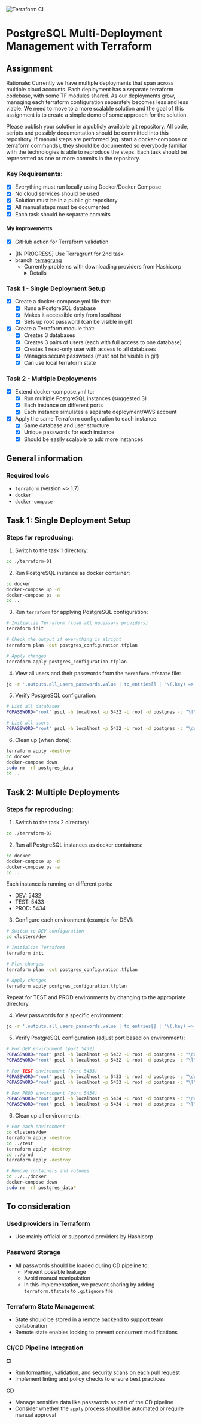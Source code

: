![Terraform CI](https://github.com/waldauf/ghaw/actions/workflows/terraform-ci.yml/badge.svg)

# PostgreSQL Multi-Deployment Management with Terraform

## Assignment

Rationale: Currently we have multiple deployments that span across multiple cloud accounts. Each deployment has a separate terraform codebase, with some TF modules shared. As our deployments grow, managing each terraform configuration separately becomes less and less viable. We need to move to a more scalable solution and the goal of this assignment is to create a simple demo of some approach for the solution.

Please publish your solution in a publicly available git repository. All code, scripts and possibly documentation should be committed into this repository. If manual steps are performed (eg. start a docker-compose or terraform commands), they should be documented so everybody familiar with the technologies is able to reproduce the steps. Each task should be represented as one or more commits in the repository.

### Key Requirements:

- [x] Everything must run locally using Docker/Docker Compose
- [x] No cloud services should be used
- [x] Solution must be in a public git repository
- [x] All manual steps must be documented
- [x] Each task should be separate commits

#### My improvements
- [x] GitHub action for Terraform validation
- [IN PROGRESS] Use Terragrunt for 2nd task
 - branch: [terragrung](https://github.com/waldauf/rossum-homework/tree/terragrunt)
    - Currently problems with downloading providers from Hashicorp
      <details>
        ```
          23:24:10.579 STDOUT terraform: Initializing the backend...
          23:24:10.615 STDOUT terraform: Initializing provider plugins...
          23:24:10.615 STDOUT terraform: - Finding cyrilgdn/postgresql versions matching "~> 1.21.0"...
          23:24:10.803 STDOUT terraform: - Finding hashicorp/random versions matching "3.6.3"...
          23:24:35.602 STDOUT terraform: - Installing hashicorp/random v3.6.3...
          23:24:36.087 STDOUT terraform: - Installed hashicorp/random v3.6.3 (signed by HashiCorp)
          23:24:36.087 STDOUT terraform: ╷
          23:24:36.087 STDOUT terraform: │ Error: Failed to install provider
          23:24:36.087 STDOUT terraform: │
          23:24:36.087 STDOUT terraform: │ Error while installing cyrilgdn/postgresql v1.21.0: could not query
          23:24:36.087 STDOUT terraform: │ provider registry for registry.terraform.io/cyrilgdn/postgresql: failed to
          23:24:36.087 STDOUT terraform: │ retrieve cryptographic signature for provider: the request failed after 2
          23:24:36.087 STDOUT terraform: │ attempts, please try again later: Get
          23:24:36.087 STDOUT terraform: │ "https://github.com/cyrilgdn/terraform-provider-postgresql/releases/download/v1.21.0/terraform-provider-postgresql_1.21.0_SHA256SUMS.sig":
          23:24:36.087 STDOUT terraform: │ context deadline exceeded
          23:24:36.087 STDOUT terraform: ╵
          23:24:36.090 ERROR  terraform invocation failed in /home/waldauf/__JOB/__ROSSUM/rossum-homework/grunt-02/clusters/dev/.terragrunt-cache/rzHbUrxhpsx1alZf4xU4KDor6YU/mhGmks4mczjF3JZlKaF8nz364B4 error=[/home/waldauf/__JOB/__ROSSUM/rossum-homework/grunt-02/clusters/dev/.terragrunt-cache/rzHbUrxhpsx1alZf4xU4KDor6YU/mhGmks4mczjF3JZlKaF8nz36
          4B4] exit status 1
          23:24:36.090 ERROR  1 error occurred:
                  * [/home/waldauf/__JOB/__ROSSUM/rossum-homework/grunt-02/clusters/dev/.terragrunt-cache/rzHbUrxhpsx1alZf4xU4KDor6YU/mhGmks4mczjF3JZlKaF8nz364B4] exit status 1
        ```
      </details>

### Task 1 - Single Deployment Setup

- [x] Create a docker-compose.yml file that:
  - [x] Runs a PostgreSQL database
  - [x] Makes it accessible only from localhost
  - [x] Sets up root password (can be visible in git)
- [x] Create a Terraform module that:
  - [x] Creates 3 databases
  - [x] Creates 3 pairs of users (each with full access to one database)
  - [x] Creates 1 read-only user with access to all databases
  - [x] Manages secure passwords (must not be visible in git)
  - [x] Can use local terraform state

### Task 2 - Multiple Deployments

- [x] Extend docker-compose.yml to:
  - [x] Run multiple PostgreSQL instances (suggested 3)
  - [x] Each instance on different ports
  - [x] Each instance simulates a separate deployment/AWS account
- [x] Apply the same Terraform configuration to each instance:
  - [x] Same database and user structure
  - [x] Unique passwords for each instance
  - [x] Should be easily scalable to add more instances

## General information

### Required tools
- `terraform` (version ~> 1.7)
- `docker`
- `docker-compose`

## Task 1: Single Deployment Setup

### Steps for reproducing:

1. Switch to the task 1 directory:
```bash
cd ./terraform-01
```

2. Run PostgreSQL instance as docker container:
```bash
cd docker
docker-compose up -d
docker-compose ps -a
cd ..
```

3. Run `terraform` for applying PostgreSQL configuration:
```bash
# Initialize Terraform (load all necessary providers)
terraform init

# Check the output if everything is alright
terraform plan -out postgres_configuration.tfplan

# Apply changes
terraform apply postgres_configuration.tfplan
```
 
4. View all users and their passwords from the `terraform.tfstate` file:
```bash
jq -r '.outputs.all_users_passwords.value | to_entries[] | "\(.key) => \(.value)"' terraform.tfstate
```

5. Verify PostgreSQL configuration:
```bash
# List all databases
PGPASSWORD="root" psql -h localhost -p 5432 -U root -d postgres -c "\l"

# List all users
PGPASSWORD="root" psql -h localhost -p 5432 -U root -d postgres -c "\du"
```

6. Clean up (when done):
```bash
terraform apply -destroy
cd docker
docker-compose down
sudo rm -rf postgres_data
cd ..
```

## Task 2: Multiple Deployments

### Steps for reproducing:

1. Switch to the task 2 directory:
```bash
cd ./terraform-02
```

2. Run all PostgreSQL instances as docker containers:
```bash
cd docker
docker-compose up -d
docker-compose ps -a
cd ..
```

Each instance is running on different ports:
  - DEV:  5432
  - TEST: 5433
  - PROD: 5434

3. Configure each environment (example for DEV):
```bash
# Switch to DEV configuration
cd clusters/dev

# Initialize Terraform
terraform init

# Plan changes
terraform plan -out postgres_configuration.tfplan

# Apply changes
terraform apply postgres_configuration.tfplan
```

Repeat for TEST and PROD environments by changing to the appropriate directory.
 
4. View passwords for a specific environment:
```bash
jq -r '.outputs.all_users_passwords.value | to_entries[] | "\(.key) => \(.value)"' terraform.tfstate
```

5. Verify PostgreSQL configuration (adjust port based on environment):
```bash
# For DEV environment (port 5432)
PGPASSWORD="root" psql -h localhost -p 5432 -U root -d postgres -c "\du"
PGPASSWORD="root" psql -h localhost -p 5432 -U root -d postgres -c "\l"

# For TEST environment (port 5433)
PGPASSWORD="root" psql -h localhost -p 5433 -U root -d postgres -c "\du"
PGPASSWORD="root" psql -h localhost -p 5433 -U root -d postgres -c "\l"

# For PROD environment (port 5434)
PGPASSWORD="root" psql -h localhost -p 5434 -U root -d postgres -c "\du"
PGPASSWORD="root" psql -h localhost -p 5434 -U root -d postgres -c "\l"
```

6. Clean up all environments:
```bash
# For each environment
cd clusters/dev
terraform apply -destroy
cd ../test
terraform apply -destroy
cd ../prod
terraform apply -destroy

# Remove containers and volumes
cd ../../docker
docker-compose down
sudo rm -rf postgres_data*
```

## To consideration

### Used providers in Terraform
- Use mainly official or supported providers by Hashicorp

### Password Storage
- All passwords should be loaded during CD pipeline to:
  - Prevent possible leakage
  - Avoid manual manipulation
  - In this implementation, we prevent sharing by adding `terraform.tfstate` to `.gitignore` file

### Terraform State Management
- State should be stored in a remote backend to support team collaboration
- Remote state enables locking to prevent concurrent modifications

### CI/CD Pipeline Integration

**CI**
- Run formatting, validation, and security scans on each pull request
- Implement linting and policy checks to ensure best practices

**CD**
- Manage sensitive data like passwords as part of the CD pipeline
- Consider whether the `apply` process should be automated or require manual approval

